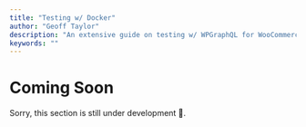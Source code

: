 ```yaml
---
title: "Testing w/ Docker"
author: "Geoff Taylor"
description: "An extensive guide on testing w/ WPGraphQL for WooCommerce + Docker."
keywords: ""
---
```


# Coming Soon

Sorry, this section is still under development :construction:.